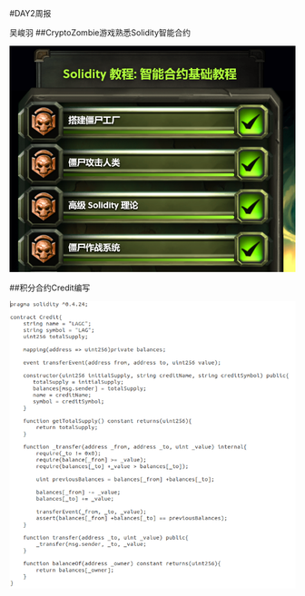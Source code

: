#DAY2周报

吴峻羽
##CryptoZombie游戏熟悉Solidity智能合约

![](asset/CryptoZombie.png)

##积分合约Credit编写

![](asset/Credit.png)

